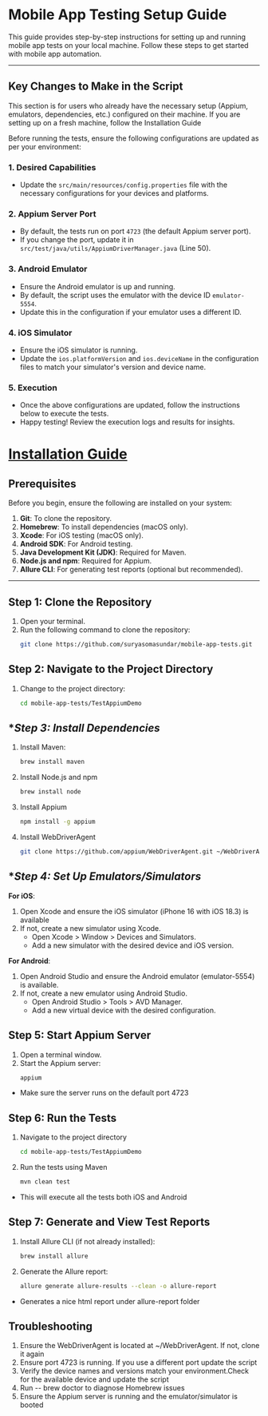 # **Mobile App Testing Setup Guide**

This guide provides step-by-step instructions for setting up and running mobile app tests on your local machine. Follow
these steps to get started with mobile app automation.

---
## **Key Changes to Make in the Script**

This section is for users who already have the necessary setup (Appium, emulators, dependencies, etc.) configured on their machine. If you are setting up on a fresh machine, follow the Installation Guide

Before running the tests, ensure the following configurations are updated as per your environment:

### **1. Desired Capabilities**
- Update the `src/main/resources/config.properties` file with the necessary configurations for your devices and platforms.

### **2. Appium Server Port**
- By default, the tests run on port `4723` (the default Appium server port).
- If you change the port, update it in `src/test/java/utils/AppiumDriverManager.java` (Line 50).

### **3. Android Emulator**
- Ensure the Android emulator is up and running.
- By default, the script uses the emulator with the device ID `emulator-5554`.
- Update this in the configuration if your emulator uses a different ID.

### **4. iOS Simulator**
- Ensure the iOS simulator is running.
- Update the `ios.platformVersion` and `ios.deviceName` in the configuration files to match your simulator's version and device name.

### **5. Execution**
- Once the above configurations are updated, follow the instructions below to execute the tests.
- Happy testing! Review the execution logs and results for insights.

# **[Installation Guide]()**
## **Prerequisites**

Before you begin, ensure the following are installed on your system:

1. **Git**: To clone the repository.
2. **Homebrew**: To install dependencies (macOS only).
3. **Xcode**: For iOS testing (macOS only).
4. **Android SDK**: For Android testing.
5. **Java Development Kit (JDK)**: Required for Maven.
6. **Node.js and npm**: Required for Appium.
7. **Allure CLI**: For generating test reports (optional but recommended).

---

## **Step 1: Clone the Repository**

1. Open your terminal.
2. Run the following command to clone the repository:
   ```bash
   git clone https://github.com/suryasomasundar/mobile-app-tests.git

## **Step 2: Navigate to the Project Directory**

1. Change to the project directory:
   ```bash
   cd mobile-app-tests/TestAppiumDemo

## **Step 3: Install Dependencies*

1. Install Maven:
   ```bash
   brew install maven 

2. Install Node.js and npm
   ```bash
   brew install node

3. Install Appium
   ```bash
   npm install -g appium

4. Install WebDriverAgent
   ```bash
   git clone https://github.com/appium/WebDriverAgent.git ~/WebDriverAgent

## **Step 4: Set Up Emulators/Simulators*

**For iOS**:

1. Open Xcode and ensure the iOS simulator (iPhone 16 with iOS 18.3) is available
2. If not, create a new simulator using Xcode.
    - Open Xcode > Window > Devices and Simulators.
    - Add a new simulator with the desired device and iOS version.

**For Android**:

1. Open Android Studio and ensure the Android emulator (emulator-5554) is available.
2. If not, create a new emulator using Android Studio.
    - Open Android Studio > Tools > AVD Manager.
    - Add a new virtual device with the desired configuration.

## **Step 5: Start Appium Server**

1. Open a terminal window.
2. Start the Appium server:
   ```bash
   appium

- Make sure the server runs on the default port 4723

## **Step 6: Run the Tests**

1. Navigate to the project directory
   ```bash
   cd mobile-app-tests/TestAppiumDemo

2. Run the tests using Maven
   ```bash
   mvn clean test

- This will execute all the tests both iOS and Android

## **Step 7: Generate and View Test Reports**

1. Install Allure CLI (if not already installed):
   ```bash
   brew install allure
2. Generate the Allure report:
   ```bash
   allure generate allure-results --clean -o allure-report

- Generates a nice html report under allure-report folder


## **Troubleshooting**
1. Ensure the WebDriverAgent is located at ~/WebDriverAgent. If not, clone it again
2. Ensure port 4723 is running. If you use a different port update the script
3. Verify the device names and versions match your environment.Check for the available device and update the script
4. Run -- brew doctor to diagnose Homebrew issues
5. Ensure the Appium server is running and the emulator/simulator is booted
